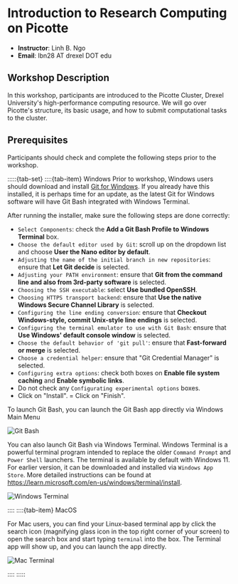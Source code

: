 # Introduction to Research Computing on Picotte

- **Instructor**: Linh B. Ngo
- **Email**: lbn28 AT drexel DOT edu


## Workshop Description

In this workshop, participants are introduced to the Picotte Cluster, Drexel University's 
high-performance computing resource. We will go over Picotte's structure, its basic usage, and 
how to submit computational tasks to the cluster.

## Prerequisites


Participants should check and complete the following steps prior to the workshop.

:::::{tab-set}
::::{tab-item} Windows
Prior to workshop, Windows users should download and install 
[Git for Windows](https://gitforwindows.org/). If you already have this installed, it is perhaps 
time for an update, as the latest Git for Windows software will have Git Bash integrated 
with Windows Terminal. 

After running the installer, make sure the following steps are done correctly:
  - `Select Components`: check the **Add a Git Bash Profile to Windows Terminal** box. 
  - `Choose the default editor used by Git`: scroll up on the dropdown list 
  and choose **User the Nano editor by default**.  
  - `Adjusting the name of the initial branch in new repositories`: ensure that 
  **Let Git decide** is selected. 
  - `Adjusting your PATH environment`: ensure that 
  **Git from the command line and also from 3rd-party software** is selected. 
  - `Choosing the SSH executable`: select **Use bundled OpenSSH**.
  - `Choosing HTTPS transport backend`: ensure that 
  **Use the native Windows Secure Channel Library** is selected.
  - `Configuring the line ending conversion`: ensure that **Checkout Windows-style, commit Unix-style line endings** is selected.
  - `Configuring the terminal emulator to use with Git Bash`: ensure that **Use Windows' default console window** is selected.
  - `Choose the default behavior of 'git pull'`: ensure that **Fast-forward or merge** is selected.
  - `Choose a credential helper`: ensure that "Git Credential Manager" is selected.
  - `Configuring extra options`: check both boxes on **Enable file system caching** and 
  **Enable symbolic links**. 
  - Do not check any `Configurating experimental options` boxes. 
  - Click on "Install".
  = Click on "Finish".

To launch Git Bash, you can launch the Git Bash app directly via Windows Main Menu

![Git Bash](../fig/intro_linux/intro/windows_terminal.png)


You can also launch Git Bash via Windows Terminal. Windows Terminal is a powerful 
terminal program intended to replace the older `Command Prompt` and `Power Shell`
launchers. The terminal is available by default with Windows 11. For earlier version, 
it can be downloaded and installed via `Windows App Store`. More detailed instructions 
can be found at https://learn.microsoft.com/en-us/windows/terminal/install.

![Windows Terminal](../fig/intro_linux/intro/windows_terminal.png)

::::
::::{tab-item} MacOS

For Mac users, you can find your Linux-based terminal app by click the search icon (magnifying 
glass icon in the top right corner of your screen) to open the search box and start typing 
`terminal` into the box. The Terminal app will show up, and you can launch the app directly. 

![Mac Terminal](../fig/intro_linux/intro/mac_terminal.png)

::::
:::::